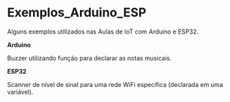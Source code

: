 # Exemplos_Arduino_ESP
    
Alguns exemplos utilizados nas Aulas de IoT com Arduino e ESP32.

**Arduino**

Buzzer utilizando função para declarar as notas musicais.

**ESP32**

Scanner de nível de sinal para uma rede WiFi específica (declarada em uma variável).

